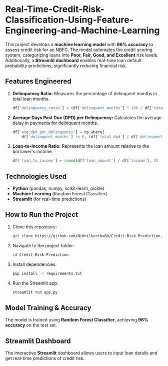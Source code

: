 # Real-Time-Credit-Risk-Classification-Using-Feature-Engineering-and-Machine-Learning

This project develops a **machine learning model** with **96% accuracy** to assess credit risk for an NBFC. The model automates the credit scoring system, categorizing loans into **Poor, Fair, Good, and Excellent** risk levels. Additionally, a **Streamlit dashboard** enables real-time loan default probability predictions, significantly reducing financial risk.

## Features Engineered
1. **Delinquency Ratio:** Measures the percentage of delinquent months in total loan months.
   ```python
   df['delinquency_ratio'] = (df['delinquent_months'] * 100 / df['total_loan_months']).round(1)
   ```
2. **Average Days Past Due (DPD) per Delinquency:** Calculates the average delay in payments for delinquent months.
   ```python
   df['avg_dpd_per_delinquency'] = np.where(
       df['delinquent_months'] != 0, (df['total_dpd'] / df['delinquent_months']).round(1), 0)
   ```
3. **Loan-to-Income Ratio:** Represents the loan amount relative to the borrower's income.
   ```python
   df['loan_to_income'] = round(df['loan_amount'] / df['income'], 2)
   ```

## Technologies Used
- **Python** (pandas, numpy, scikit-learn, pickle)
- **Machine Learning** (Random Forest Classifier)
- **Streamlit** (for real-time predictions)

## How to Run the Project
1. Clone this repository:
   ```sh
   git clone https://github.com/Nikhilkeetha08/Credit-Risk-Prediction.git
   ```
2. Navigate to the project folder:
   ```sh
   cd Credit-Risk-Prediction
   ```
3. Install dependencies:
   ```sh
   pip install -r requirements.txt
   ```
4. Run the Streamlit app:
   ```sh
   streamlit run app.py
   ```

## Model Training & Accuracy
The model is trained using **Random Forest Classifier**, achieving **96% accuracy** on the test set.

## Streamlit Dashboard
The interactive **Streamlit** dashboard allows users to input loan details and get real-time predictions of credit risk.


